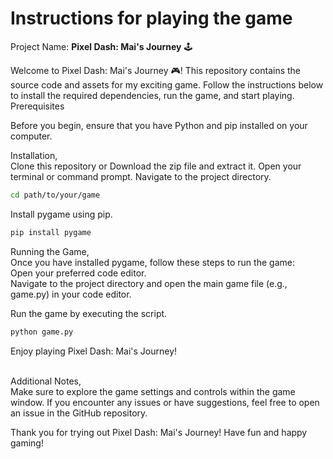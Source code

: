 # Instructions for playing the game
Project Name: **Pixel Dash:  Mai's Journey** 🕹️

Welcome to Pixel Dash:  Mai's Journey 🎮! This repository contains the source code and assets for my exciting game. Follow the instructions below to install the required dependencies, run the game, and start playing.
Prerequisites

Before you begin, ensure that you have Python and pip installed on your computer.<br>

Installation, <br>
Clone this repository or Download the zip file and extract it.
Open your terminal or command prompt.
Navigate to the project directory.
```bash
cd path/to/your/game
```

Install pygame using pip.
```bash
pip install pygame
```

Running the Game, <br>
Once you have installed pygame, follow these steps to run the game:<br>
Open your preferred code editor.<br>
Navigate to the project directory and open the main game file (e.g., game.py) in your code editor.

Run the game by executing the script.
```bash
python game.py
```

Enjoy playing Pixel Dash:  Mai's Journey!

<br>
Additional Notes, <br>
Make sure to explore the game settings and controls within the game window.
If you encounter any issues or have suggestions, feel free to open an issue in the GitHub repository.

Thank you for trying out Pixel Dash:  Mai's Journey! Have fun and happy gaming!
